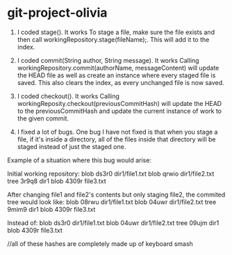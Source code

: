 # git-project-olivia

1. I coded stage(). It works
To stage a file, make sure the file exists and then call workingRepository.stage(fileName);. This will add it to the index.

2. I coded commit(String author, String message). It works
Calling workingRepository.commit(authorName, messageContent) will update the HEAD file as well as create an instance where every staged file is saved. This also clears the index, as every unchanged file is now saved.

3. I coded checkout(). It works
Calling workingReposity.checkout(previousCommitHash) will update the HEAD to the previousCommitHash and update the current instance of work to the given commit.

4. I fixed a lot of bugs. One bug I have not fixed is that when you stage a file, if it's inside a directory, all of the files inside that directory will be staged instead of just the staged one.

Example of a situation where this bug would arise:

Initial working repository:
blob ds3r0 dir1/file1.txt
blob qrwio dir1/file2.txt
tree 3r9q8 dir1
blob 4309r file3.txt

After changing file1 and file2's contents but only staging file2, the commited tree would look like:
blob 08rwu dir1/file1.txt
blob 04uwr dir1/file2.txt
tree 9mim9 dir1
blob 4309r file3.txt

Instead of:
blob ds3r0 dir1/file1.txt
blob 04uwr dir1/file2.txt
tree 09ujm dir1
blob 4309r file3.txt

//all of these hashes are completely made up of keyboard smash
